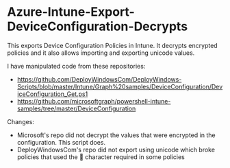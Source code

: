 # Azure-Intune-Export-DeviceConfiguration-Decrypts

This exports Device Configuration Policies in Intune. It decrypts encrypted policies and it also allows importing and exporting unicode values.

I have manipulated code from these repositories:
- https://github.com/DeployWindowsCom/DeployWindows-Scripts/blob/master/Intune/Graph%20samples/DeviceConfiguration/DeviceConfiguration_Get.ps1
- https://github.com/microsoftgraph/powershell-intune-samples/tree/master/DeviceConfiguration

Changes:
- Microsoft's repo did not decrypt the values that were encrypted in the configuration. This script does.
- DeployWindowsCom's repo did not export using unicode which broke policies that used the  character required in some policies
